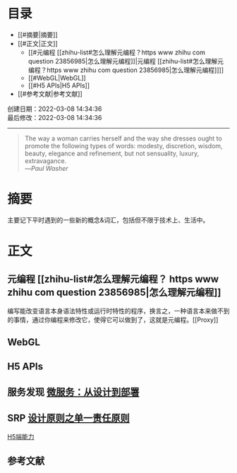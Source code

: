 # 目录

- [[#摘要|摘要]]
- [[#正文|正文]]
	- [[#元编程 [[zhihu-list#怎么理解元编程？https www zhihu com question 23856985|怎么理解元编程]]|元编程 [[zhihu-list#怎么理解元编程？https www zhihu com question 23856985|怎么理解元编程]]]]
	- [[#WebGL|WebGL]]
	- [[#H5 APIs|H5 APIs]]
- [[#参考文献|参考文献]]

创建日期：2022-03-08 14:34:36  
最后修改：2022-03-08 14:34:36

- - -
> The way a woman carries herself and the way she dresses ought to promote the following types of words: modesty, discretion, wisdom, beauty, elegance and refinement, but not sensuality, luxury, extravagance.  
>—<cite>Paul Washer</cite>

# 摘要

主要记下平时遇到的一些新的概念&词汇，包括但不限于技术上、生活中。

# 正文

## 元编程 [[zhihu-list#怎么理解元编程？ https www zhihu com question 23856985|怎么理解元编程]]

编写能改变语言本身语法特性或运行时特性的程序，换言之，一种语言本来做不到的事情，通过你编程来修改它，使得它可以做到了，这就是元编程。[[Proxy]]

## WebGL

## H5 APIs

## 服务发现 [微服务：从设计到部署](https://docshome.gitbook.io/microservices/)

## SRP [设计原则之单一责任原则](https://www.cnblogs.com/hunternet/p/14646443.html)

[H5端能力](https://whatwebcando.today/)

## 参考文献
